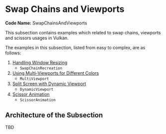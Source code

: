 # Swap Chains and Viewports

**Code Name:** SwapChainsAndViewports

This subsection contains examples which related to swap chains, viewports and scissors usages in Vulkan.

The examples in this subsection, listed from easy to complex, are as follows:

1. [Handling Window Resizing](/Examples/Fundamentals/SwapChainsAndViewports/SwapChainRecreation)
   - `SwapChainRecreation`
2. [Using Multi-Viewports for Different Colors](/Examples/Fundamentals/SwapChainsAndViewports/MultiViewport)
   - `MultiViewport`
3. [Split Screen with Dynamic Viewport](/Examples/Fundamentals/SwapChainsAndViewports/DynamicViewport)
   - `DynamicViewport`
4. [Scissor Animation](/Examples/Fundamentals/SwapChainsAndViewports/ScissorAnimation)
   - `ScissorAnimation`

## Architecture of the Subsection

TBD